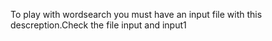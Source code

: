To play with wordsearch you must have an input file with this descreption.Check the file input and input1
